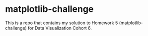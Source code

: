 # matplotlib-challenge
This is a repo that contains my solution to Homework 5 (matplotlib-challenge) for Data Visualization Cohort 6.
